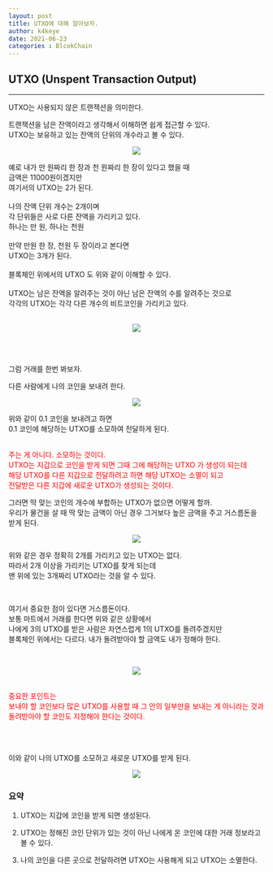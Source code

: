 ```yaml
---
layout: post
title: UTXO에 대해 알아보자.
author: k4keye
date: 2021-06-23
categories : BlcokChain
---
```

## UTXO (Unspent Transaction Output)
___

UTXO는 사용되지 않은 트랜잭션을 의미한다.<br/>

트랜잭션을 남은 잔액이라고 생각해서 이해하면 쉽게 접근할 수 있다.<br/>
UTXO는 보유하고 있는 잔액의 단위의 개수라고 볼 수 있다.<br/>

<p align="center">
    <img src="https://github.com/k4keye/k4keye.github.io/blob/master/images/BlockChain/UTXO/1.png?raw=true"/>
</p>

예로 내가 만 원짜리 한 장과  천 원짜리 한 장이 있다고 했을 때<br/>
금액은 11000원이겠지만 <br/>
여기서의 UTXO는 2가 된다.<br/>
<br/>
나의 잔액 단위 개수는 2개이며<br/>
각 단위들은 사로 다른 잔액을 가리키고 있다. <br/>
하나는 만 원, 하나는 천원<br/>
<br/>
만약 만원 한 장, 천원 두 장이라고 본다면<br/>
UTXO는 3개가 된다.<br/>
<br/>
블록체인 위에서의 UTXO 도 위와 같이 이해할 수 있다.<br/>
<br/>
UTXO는 남은 잔액을 알려주는 것이 아닌 남은 잔액의 수를 알려주는 것으로<br/>
각각의 UTXO는 각각 다른 개수의 비트코인을 가리키고 있다.
<br/><br/>



<p align="center">
    <img src="https://github.com/k4keye/k4keye.github.io/blob/master/images/BlockChain/UTXO/2.png?raw=true"/>
</p>


<br/> 
<br/> 

그럼 거래를 한번 봐보자.

다른 사람에게 나의 코인을 보내려 한다.



<p align="center">
    <img src="https://github.com/k4keye/k4keye.github.io/blob/master/images/BlockChain/UTXO/3.png?raw=true"/>
</p>


위와 같이 0.1 코인을 보내려고 하면<br/>
0.1 코인에 해당하는 UTXO를 소모하여 전달하게 된다.<br/>
<br/>

<span style="color:red">주는 게 아니다. 소모하는 것이다.<br/>
UTXO는 지갑으로 코인을 받게 되면 그때 그에 해당하는 UTXO 가 생성이 되는데<br/>
해당 UTXO를 다른 지갑으로 전달하려고 하면 해당 UTXO는 소멸이 되고<br/>
전달받은 다른 지갑에 새로운 UTXO가 생성되는 것이다.<br/></span>



그러면 딱 맞는 코인의 개수에 부합하는 UTXO가 없으면 어떻게 할까.<br/>
우리가 물건을 살 때 딱 맞는 금액이 아닌 경우 그거보다 높은 금액을 주고 거스름돈을 받게 된다. <br/>



<p align="center">
    <img src="https://github.com/k4keye/k4keye.github.io/blob/master/images/BlockChain/UTXO/4.png?raw=true"/>
</p>

위와 같은 경우 정확히 2개를 가리키고 있는 UTXO는 없다.<br/>
따라서 2개 이상을 가리키는 UTXO를 찾게 되는데<br/>
맨 위에 있는 3개짜리 UTXO라는 것을 알 수 있다.<br/>

​<br/>

여기서 중요한 점이 있다면 거스름돈이다.<br/>
보통 마트에서 거래를 한다면 위와 같은 상황에서 <br/>
나에게 3의 UTXO를 받은 사람은 자연스럽게 1의 UTXO를 돌려주겠지만<br/>
블록체인 위에서는 다르다. 내가 돌려받아야 할 금액도 내가 정해야 한다.<br/> 

<br/>



<p align="center">
    <img src="https://github.com/k4keye/k4keye.github.io/blob/master/images/BlockChain/UTXO/5.png?raw=true"/>
</p>

<br/> 

<span style="color:red">
중요한 포인트는<br/> 
보내야 할 코인보다 많은 UTXO를 사용할 때  그 안의 일부만을 보내는 게 아니라는 것과<br/> 
돌려받아야 할 코인도 지정해야 한다는 것이다.<br/> 
</span>
​

​

이와 같이 나의 UTXO를 소모하고 새로운 UTXO를 받게 된다.


<p align="center">
    <img src="https://github.com/k4keye/k4keye.github.io/blob/master/images/BlockChain/UTXO/6.png?raw=true"/>
</p>



### 요약

1. UTXO는 지갑에 코인을 받게 되면 생성된다.

2. UTXO는 정해진 코인 단위가 있는 것이 아닌 나에게 온 코인에 대한 거래 정보라고 볼 수 있다.

3. 나의 코인을 다른 곳으로 전달하려면 UTXO는 사용해게 되고  UTXO는 소멸한다.

